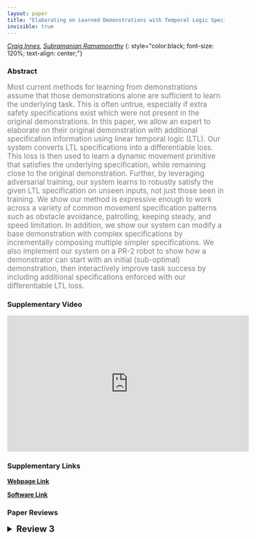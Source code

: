 ```yaml
---
layout: paper
title: "Elaborating on Learned Demonstrations with Temporal Logic Specifications"
invisible: true
---
```

*[Craig Innes](http://www.craiginnes.com/), [Subramanian Ramamoorthy](http://rad.inf.ed.ac.uk/)*
{: style="color:black; font-size: 120%; text-align: center;"}

### Abstract
<html><p style="color:gray; font-size: 120%; text-align: justified;">
Most current methods for learning from demonstrations assume that those demonstrations alone are sufficient to learn the underlying task. This is often untrue, especially if extra safety specifications exist which were not present in the original demonstrations. In this paper, we allow an expert to elaborate on their original demonstration with additional specification information using linear temporal logic (LTL). Our system converts LTL specifications into a differentiable loss. This loss is then used to learn a dynamic movement primitive that satisfies the underlying specification, while remaining close to the original demonstration. Further, by leveraging adversarial training, our system learns to robustly satisfy the given LTL specification on unseen inputs, not just those seen in training. We show our method is expressive enough to work across a variety of common movement specification patterns such as obstacle avoidance, patrolling, keeping steady, and speed limitation. In addition, we show our system can modify a base demonstration with complex specifications by incrementally composing multiple simpler specifications. We also implement our system on a PR-2 robot to show how a demonstrator can start with an initial (sub-optimal) demonstration, then interactively improve task success by including additional specifications enforced with our differentiable LTL loss.
</p></html>

### Supplementary Video
<iframe width="560" height="315" src="https://www.youtube.com/embed/Te989To-0Rw " frameborder="0" allow="accelerometer; autoplay; encrypted-media; gyroscope; picture-in-picture" allowfullscreen></iframe>

### Supplementary Links
**[Webpage Link](https://sites.google.com/view/ltl-dmp-rss-2020/)**  

**[Software Link](https://github.com/craigiedon/ltl_diff)**



### Paper Reviews
<details><summary style="font-size:20px;"><b> Review 3</b></summary>
<p style="color:gray; font-size: 120%; text-align: justified;">
This paper addresses a failing of the traditional learning from demonstration (LfD) paradigm, in which a human demonstrates a skill once or a few times and then the robot learns to generalize the skill.  The paper observes that often there are a set of other constraints that apply implicitly even if they are not obviously part of the demonstration.  Since these constraints are both subtle and important, it may take a large number of demonstrations to learn them accurately.  The contribution is to represent an LTL specification in a differentiable form and combine it with a conventional LfD framework so that the robot can learn a representation of the skill that obeys the specification with maximum likelihood when generalizing.The paper is well organized and clearly written.  The paper effectively leverages and merges the work from the authors and others into a novel whole.LTL has seemingly become a very popular in robotics as a means of expressing specifications or restrictions on robot behavior.  The trouble with learning skills subject to hard constraints is that it forces us to solve challenging constrained optimization problems.  The paper's contribution transforms this into an unconstrained, multiobjective optimization, which is much easier to solve.The paper uses adversarial learning to increase the robustness of the skills when generalizing to novel configurations.  This feature particularly helps improve compliance with the specifications.One nagging question in my mind is that since the specification was turned into a soft constrained, it is no longer exactly satisfied.  Can this effect be empirically quantified?  Does it effectively promote solutions on the boundary of the specification space?  Does it produce many solutions that just barely meet the specification, or just barely fail to satisfy it?  For many constraints, like not tipping a cup, the soft constraint is good enough.  For some others, like touching an object, could it be insufficient?Regarding the touching of objects, the paper writes specifications like EVENTUALLY p_xyz = x_i,3.  That is, the end-effector pose eventually visits the green cube.  However, this does not take into account the trajectory taken to reach that pose or the inverse kinematic solution.  That creates the likelihood that the robot's end-effector or elbow will collide with the green cube or some other object before reaching the specified configuration.  Should we expect that in a more realistic scenario, the specification would include such restrictions as well?The method is validated on a simple 2D problem in simulation and also on a real PR2 robot.  There is definitely opportunity to do a more exhaustive and compelling validation of the method that would look at other metrics besides loss and end-effector trajectories in 6D.  For instance, how often was the specification violated?  How close to meeting the specification was the trajectory on average (maybe use a signed distance field)?  How much longer/more costly was the generated trajectory compared to baseline methods?  I don't really find loss to be a particularly compelling metric because it stands to reason that if you optimize something explicitly, the loss function for that thing will be smaller.  If there were one thing I could change about this paper, it would be to use more application-relevant metrics for the results.Nevertheless, the method is novel and interesting and relevant to robotics.
</p> </details>

